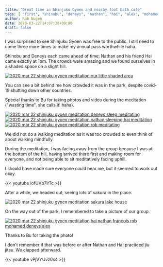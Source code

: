 ```yaml
---
title: "Great time in Shinjuku Gyoen and nearby foot bath cafe"
tags: [ "first", "shinobu", "deneys", "nathan", "hai", "alex", "mohamed" ]
author: Rob Nugen
date: 2020-03-22T14:07:38+09:00
draft: false
---
```


I was surprised to see Shinjuku Gyoen was free to the public.  I still
need to come three more times to make my annual pass worthwhile haha.

Shinobu and Deneys each came ahead of time; Nathan and his friend Hai
came exactly at 1pm.  The crowds were amazing and we found ourselves
in a shaded space on a slight hill.

[![2020 mar 22 shinjuku gyoen meditation our little shaded area](//b.robnugen.com/journal/2020/2020_mar_22_shinjuku_gyoen_meditation/thumbs/2020_mar_22_shinjuku_gyoen_meditation_our_little_shaded_area.jpg)](//b.robnugen.com/journal/2020/2020_mar_22_shinjuku_gyoen_meditation/2020_mar_22_shinjuku_gyoen_meditation_our_little_shaded_area.jpg)

You can see a bit behind me how crowded it was in the park, despite
covid-19 shutting down other countries.

Special thanks to Bu for taking photos and video during the
meditation ("wasting time", she calls it! haha).


[![2020 mar 22 shinjuku gyoen meditation deneys sleep meditating](//b.robnugen.com/journal/2020/2020_mar_22_shinjuku_gyoen_meditation/thumbs/2020_mar_22_shinjuku_gyoen_meditation_deneys_sleep_meditating.jpg)](//b.robnugen.com/journal/2020/2020_mar_22_shinjuku_gyoen_meditation/2020_mar_22_shinjuku_gyoen_meditation_deneys_sleep_meditating.jpg)
[![2020 mar 22 shinjuku gyoen meditation nathan sleeping hai meditation](//b.robnugen.com/journal/2020/2020_mar_22_shinjuku_gyoen_meditation/thumbs/2020_mar_22_shinjuku_gyoen_meditation_nathan_sleeping_hai_meditation.jpg)](//b.robnugen.com/journal/2020/2020_mar_22_shinjuku_gyoen_meditation/2020_mar_22_shinjuku_gyoen_meditation_nathan_sleeping_hai_meditation.jpg)
[![2020 mar 22 shinjuku gyoen meditation rob meditating](//b.robnugen.com/journal/2020/2020_mar_22_shinjuku_gyoen_meditation/thumbs/2020_mar_22_shinjuku_gyoen_meditation_rob_meditating.jpg)](//b.robnugen.com/journal/2020/2020_mar_22_shinjuku_gyoen_meditation/2020_mar_22_shinjuku_gyoen_meditation_rob_meditating.jpg)

We did not do a walking meditation as it was too crowded to even think
of about walking mindfully.

During the meditation, I was facing away from the group because I was
at the bottom of the hill, having arrived there first and making room
for everyone, and not being able to sit meditatively facing uphill.

I should have made sure everyone could hear me, but it seemed to work
out okay.

{{< youtube iofUVb7lrTc >}}

After a while, we headed out, seeing lots of sakura in the place.

[![2020 mar 22 shinjuku gyoen meditation sakura lake house](//b.robnugen.com/journal/2020/2020_mar_22_shinjuku_gyoen_meditation/thumbs/2020_mar_22_shinjuku_gyoen_meditation_sakura_lake_house.jpg)](//b.robnugen.com/journal/2020/2020_mar_22_shinjuku_gyoen_meditation/2020_mar_22_shinjuku_gyoen_meditation_sakura_lake_house.jpg)

On the way out of the park, I remembered to take a picture of our group.

[![2020 mar 22 shinjuku gyoen meditation hai nathan francois rob mohamed deneys alex](//b.robnugen.com/journal/2020/2020_mar_22_shinjuku_gyoen_meditation/thumbs/2020_mar_22_shinjuku_gyoen_meditation_hai_nathan_francois_rob_mohamed_deneys_alex.jpg)](//b.robnugen.com/journal/2020/2020_mar_22_shinjuku_gyoen_meditation/2020_mar_22_shinjuku_gyoen_meditation_hai_nathan_francois_rob_mohamed_deneys_alex.jpg)

Thanks to Bu for taking the photo!

I don't remember if that was before or after Nathan and Hai practiced
jiu jitsu.  We clapped afterward.

{{< youtube vPjVYUvz0s4 >}}
